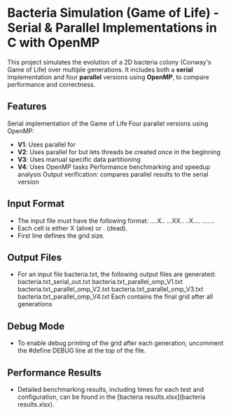 # Bacteria Simulation (Game of Life) - Serial & Parallel Implementations in C with OpenMP

This project simulates the evolution of a 2D bacteria colony (Conway's Game of Life) over multiple generations. It includes both a **serial** implementation and four **parallel** versions using **OpenMP**, to compare performance and correctness.

## Features

Serial implementation of the Game of Life
Four parallel versions using OpenMP:
  - **V1**: Uses parallel for
  - **V2**: Uses parallel for but lets threads be created once in the beginning
  - **V3**: Uses manual specific data partitioning
  - **V4**: Uses OpenMP tasks
Performance benchmarking and speedup analysis
Output verification: compares parallel results to the serial version

## Input Format
-  The input file must have the following format:
<ROWS> <COLS>
....X..
...XX..
..X....
.......
-  Each cell is either X (alive) or . (dead).
-  First line defines the grid size.

## Output Files
-  For an input file bacteria.txt, the following output files are generated:
bacteria.txt_serial_out.txt
bacteria.txt_parallel_omp_V1.txt
bacteria.txt_parallel_omp_V2.txt
bacteria.txt_parallel_omp_V3.txt
bacteria.txt_parallel_omp_V4.txt
Each contains the final grid after all generations

## Debug Mode
-  To enable debug printing of the grid after each generation, uncomment the #define DEBUG line at the top of the file.

## Performance Results
-  Detailed benchmarking results, including times for each test and configuration, can be found in the [bacteria results.xlsx](bacteria results.xlsx).

